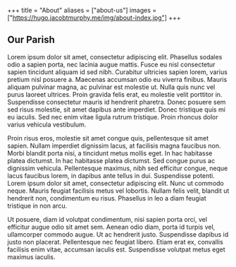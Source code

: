 +++
title = "About"
aliases = ["about-us"]
images = ["https://hugo.jacobtmurphy.me/img/about-index.jpg"]
+++

## Our Parish
Lorem ipsum dolor sit amet, consectetur adipiscing elit. Phasellus sodales odio a sapien porta, nec lacinia augue mattis. Fusce eu nisl consectetur sapien tincidunt aliquam id sed nibh. Curabitur ultricies sapien lorem, varius pretium nisl posuere a. Maecenas accumsan odio eu viverra finibus. Mauris aliquam pulvinar magna, ac pulvinar est molestie ut. Nulla quis nunc vel purus laoreet ultrices. Proin gravida felis erat, eu molestie velit porttitor in. Suspendisse consectetur mauris id hendrerit pharetra. Donec posuere sem sed risus molestie, sit amet dapibus ante imperdiet. Donec tristique quis mi eu iaculis. Sed nec enim vitae ligula rutrum tristique. Proin rhoncus dolor varius vehicula vestibulum.

Proin risus eros, molestie sit amet congue quis, pellentesque sit amet sapien. Nullam imperdiet dignissim lacus, at facilisis magna faucibus non. Morbi blandit porta nisi, a tincidunt metus mollis eget. In hac habitasse platea dictumst. In hac habitasse platea dictumst. Sed congue purus ac dignissim vehicula. Pellentesque maximus, nibh sed efficitur congue, neque lacus faucibus lorem, in dapibus ante tellus in dui. Suspendisse potenti. Lorem ipsum dolor sit amet, consectetur adipiscing elit. Nunc ut commodo neque. Mauris feugiat facilisis metus vel lobortis. Nullam felis velit, blandit ut hendrerit non, condimentum eu risus. Phasellus in leo a diam feugiat tristique in non arcu.

Ut posuere, diam id volutpat condimentum, nisi sapien porta orci, vel efficitur augue odio sit amet sem. Aenean odio diam, porta id turpis vel, ullamcorper commodo augue. Ut ac hendrerit justo. Suspendisse dapibus id justo non placerat. Pellentesque nec feugiat libero. Etiam erat ex, convallis facilisis enim vitae, accumsan iaculis est. Suspendisse volutpat metus eget maximus iaculis.

